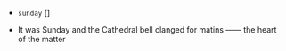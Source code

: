 - `sunday` []



-  It was Sunday and the Cathedral bell clanged for matins —— the heart of the matter